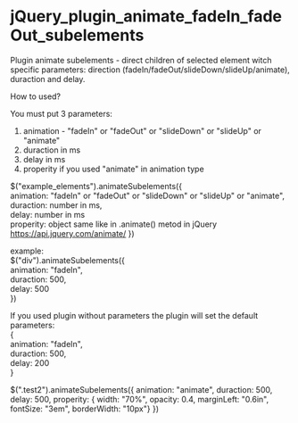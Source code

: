 # jQuery_plugin_animate_fadeIn_fadeOut_subelements

Plugin animate subelements - direct children of selected element witch specific parameters: direction (fadeIn/fadeOut/slideDown/slideUp/animate), duraction and delay.

How to used?

You must put 3 parameters:
1. animation - "fadeIn" or "fadeOut" or "slideDown" or "slideUp" or "animate"
2. duraction in ms
3. delay in ms
4. properity if you used "animate" in animation type 

$("example_elements").animateSubelements({ <br>
  animation: "fadeIn" or "fadeOut" or "slideDown" or "slideUp" or "animate", <br>
  duraction: number in ms, <br>
  delay: number in ms <br>
  properity: object same like in .animate() metod in jQuery https://api.jquery.com/animate/
})

example:<br>
$("div").animateSubelements({ <br>
  animation: "fadeIn",<br>
  duraction: 500,<br>
  delay: 500<br>
})

If you used plugin without parameters the plugin will set the default parameters:<br>
{<br>
animation: "fadeIn",<br>
duraction: 500,<br>
delay: 200<br>
}

$(".test2").animateSubelements({
  animation: "animate",
  duraction: 500,
  delay: 500,
  properity: {
    width: "70%",
    opacity: 0.4,
    marginLeft: "0.6in",
    fontSize: "3em",
    borderWidth: "10px"}
})
